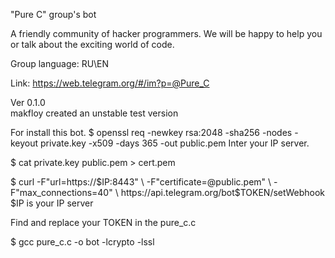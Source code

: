 "Pure C" group's bot

A friendly community of hacker programmers. We will be happy to help you or talk about the exciting world of code.

Group language: RU\EN

Link: https://web.telegram.org/#/im?p=@Pure_C

Ver 0.1.0         
makfloy created an unstable test version

For install this bot. 
$ openssl req -newkey rsa:2048 -sha256 -nodes -keyout private.key -x509 -days 365 -out public.pem 
Inter your IP server.

$ cat private.key public.pem > cert.pem

$ curl  -F"url=https://$IP:8443" \
        -F"certificate=@public.pem" \
        -F"max_connections=40" \
        https://api.telegram.org/bot$TOKEN/setWebhook 
$IP is your IP server

Find and replace your TOKEN in the pure_c.c

$ gcc pure_c.c -o bot -lcrypto -lssl
